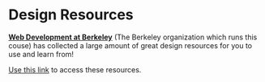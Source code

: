 # Design Resources

[**Web Development at Berkeley**](https://webatberkeley.org/) (The Berkeley organization which runs this couse) has collected a large amount of great design resources for you to use and learn from!

[Use this link](https://webatberkeley.notion.site/WDB-Dev-Design-Resources-b6d91c1b96834a8d8c86614e3c70bd74) to access these resources.
